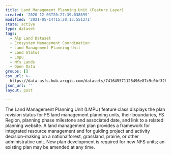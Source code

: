 ```yaml
---
title: Land Management Planning Unit (Feature Layer)
created: '2020-12-03T20:27:39.038699'
modified: '2021-05-14T15:20:13.551271'
state: active
type: dataset
tags:
  - Alp Land Dataset
  - Ecosystem Management Coordination
  - Land Management Planning Unit
  - Land Status
  - Lmpu
  - Nfs Lands
  - Open Data
groups: []
csv_url: >-
  https://data-usfs.hub.arcgis.com/datasets/741645571128496e87c9c0bf3287401b_0.csv?outSR=%7B%22latestWkid%22%3A4269%2C%22wkid%22%3A4269%7D
json_url: ''
layout: post

---
```

The Land Management Planning Unit (LMPU) feature class displays the plan revision status for FS land management planning units, their boundaries, FS Region, planning phase milestone and associated date, and link to a related planning website. A land management plan provides a framework for integrated resource management and for guiding project and activity decision-making on a nationalforest, grassland, prairie, or other administrative unit. New plan development is required for new NFS units; an existing plan may be amended at any time.
